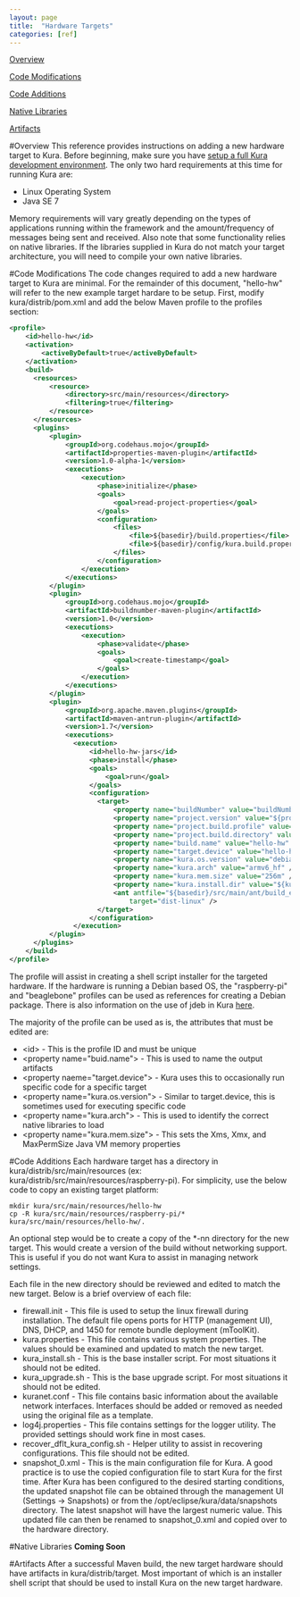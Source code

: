 ```yaml
---
layout: page
title:  "Hardware Targets"
categories: [ref]
---
```


[Overview](#overview)

[Code Modifications](#code-modifications)

[Code Additions](#code-additions)

[Native Libraries](#native-libraries)

[Artifacts](#artifacts)


#Overview
This reference provides instructions on adding a new hardware target to Kura. Before beginning,
make sure you have <a href="http://wiki.eclipse.org/Kura/Getting_Started" target="_blank">setup a full Kura development environment</a>.
The only two hard
requirements at this time for running Kura are:

* Linux Operating System
* Java SE 7

Memory requirements will vary greatly depending on the types of applications running within the
framework and the amount/frequency of messages being sent and received. Also note that some
functionality relies on native libraries. If the libraries supplied in Kura do not match your
target architecture, you will need to compile your own native libraries.

#Code Modifications
The code changes required to add a new hardware target to Kura are minimal. For the remainder
of this document, "hello-hw" will refer to the new example target hardare to be setup. First, modify
kura/distrib/pom.xml and add the below Maven profile to the profiles section:

```xml
<profile>
    <id>hello-hw</id>
    <activation>
        <activeByDefault>true</activeByDefault>
    </activation>
    <build>
      <resources>
          <resource>
              <directory>src/main/resources</directory>
              <filtering>true</filtering>
          </resource>
      </resources>
      <plugins>
          <plugin>
              <groupId>org.codehaus.mojo</groupId>
              <artifactId>properties-maven-plugin</artifactId>
              <version>1.0-alpha-1</version>
              <executions>
                  <execution>
                      <phase>initialize</phase>
                      <goals>
                          <goal>read-project-properties</goal>
                      </goals>
                      <configuration>
                          <files>
                              <file>${basedir}/build.properties</file>
                              <file>${basedir}/config/kura.build.properties</file>
                          </files>
                      </configuration>
                  </execution>
              </executions>
          </plugin>
          <plugin>
              <groupId>org.codehaus.mojo</groupId>
              <artifactId>buildnumber-maven-plugin</artifactId>
              <version>1.0</version>
              <executions>
                  <execution>
                      <phase>validate</phase>
                      <goals>
                          <goal>create-timestamp</goal>
                      </goals>
                  </execution>
              </executions>
          </plugin>
          <plugin>
              <groupId>org.apache.maven.plugins</groupId>
              <artifactId>maven-antrun-plugin</artifactId>
              <version>1.7</version>
              <executions>
                <execution>
                    <id>hello-hw-jars</id>
                    <phase>install</phase>
                    <goals>
                        <goal>run</goal>
                    </goals>
                    <configuration>
                      <target>
                          <property name="buildNumber" value="buildNumber" />
                          <property name="project.version" value="${project.version}" />
                          <property name="project.build.profile" value="${project.build.profile}" />
                          <property name="project.build.directory" value="${project.build.directory}" />
                          <property name="build.name" value="hello-hw" />
                          <property name="target.device" value="hello-hw" />
                          <property name="kura.os.version" value="debian" />
                          <property name="kura.arch" value="armv6_hf" />
                          <property name="kura.mem.size" value="256m" />
                          <property name="kura.install.dir" value="${kura.install.dir}" />
                          <ant antfile="${basedir}/src/main/ant/build_equinox_distrib.xml"
                              target="dist-linux" />
                      </target>
                    </configuration>
                </execution>
          </plugin>
      </plugins>
    </build>
</profile>
```
The profile will assist in creating a shell script installer for the targeted hardware. If the hardware is running a Debian based OS, the "raspberry-pi" and "beaglebone"
profiles can be used as references for creating a Debian package. There is also information on the use of jdeb in Kura [here](http://wiki.eclipse.org/Kura/Use_of_jdeb_in_Kura).

The majority of the profile can be used as is, the attributes that must be edited are:

* \<id> - This is the profile ID and must be unique
* \<property name="buid.name"> - This is used to name the output artifacts
* \<property naeme="target.device"> - Kura uses this to occasionally run specific code for a specific target
* \<property name="kura.os.version"> - Similar to target.device, this is sometimes used for executing specific code
* \<property name="kura.arch"> - This is used to identify the correct native libraries to load
* \<property name="kura.mem.size"> - This sets the Xms, Xmx, and MaxPermSize Java VM memory properties

#Code Additions
Each hardware target has a directory in kura/distrib/src/main/resources (ex: kura/distrib/src/main/resources/raspberry-pi). For simplicity, use the below code to
copy an existing target platform:

```
mkdir kura/src/main/resources/hello-hw
cp -R kura/src/main/resources/raspberry-pi/* kura/src/main/resources/hello-hw/.
```

An optional step would be to create a copy of the *-nn directory for the new target. This would create a version of the build without networking support. This is useful
if you do not want Kura to assist in managing network settings.

Each file in the new directory should be reviewed and edited to match the new target. Below is a brief overview of each file:

* firewall.init - This file is used to setup the linux firewall during installation.  The default file opens ports for HTTP (management UI), DNS, DHCP, and 1450 for remote bundle deployment (mToolKit).
* kura.properties - This file contains various system properties. The values should be examined and updated to match the new target.
* kura_install.sh - This is the base installer script. For most situations it should not be edited.
* kura_upgrade.sh - This is the base upgrade script. For most situations it should not be edited.
* kuranet.conf - This file contains basic information about the available network interfaces. Interfaces should be added or removed as needed using the original file as a template.
* log4j.properties - This file contains settings for the logger utility. The provided settings should work fine in most cases.
* recover_dflt_kura_config.sh - Helper utility to assist in recovering configurations. This file should not be edited.
* snapshot_0.xml - This is the main configuration file for Kura. A good practice is to use the copied configuration file to start Kura for the first time. After Kura has been configured to the desired
starting conditions, the updated snapshot file can be obtained through the management UI (Settings -> Snapshots) or from the /opt/eclipse/kura/data/snapshots directory. The latest snapshot will have the largest numeric value. This updated file can then be renamed to snapshot_0.xml and copied over to the hardware directory.

#Native Libraries
<b>Coming Soon</b>

#Artifacts
After a successful Maven build, the new target hardware should have artifacts in kura/distrib/target. Most important of which is an installer shell script that should be used to install Kura on the new target hardware.
